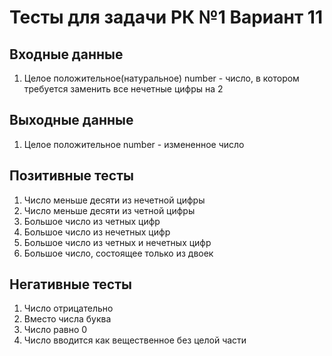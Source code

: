 # Тесты для задачи РК №1 Вариант 11
## Входные данные
1. Целое положительное(натуральное) number - число, в котором требуется заменить все нечетные цифры на 2
## Выходные данные
1. Целое положительное number - измененное число
## Позитивные тесты
1. Число меньше десяти из нечетной цифры
2. Число меньше десяти из четной цифры
3. Большое число из четных цифр
4. Большое число из нечетных цифр
5. Большое число из четных и нечетных цифр
6. Большое число, состоящее только из двоек
## Негативные тесты
1. Число отрицательно
2. Вместо числа буква
3. Число равно 0
4. Число вводится как вещественное без целой части
